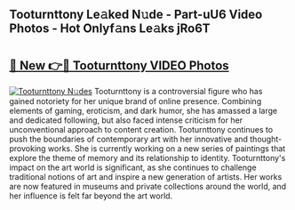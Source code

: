 ## Tooturnttony Le𝚊ked N𝚞de - Part-uU6 Video Photos - Hot Onlyf𝚊ns Le𝚊ks jRo6T

# <h2><a href="http://ab43545.deff.icu/?id=Tooturnttony">🔗 New 👉🔴 Tooturnttony VIDEO Photos</a></h2>

[![Tooturnttony N𝚞des](https://i.imgur.com/rIISA9y.gif)](http://ab43545.deff.icu/?id=Tooturnttony)
Tooturnttony is a controversial figure who has gained notoriety for her unique brand of online presence. Combining elements of gaming, eroticism, and dark humor, she has amassed a large and dedicated following, but also faced intense criticism for her unconventional approach to content creation. Tooturnttony continues to push the boundaries of contemporary art with her innovative and thought-provoking works. She is currently working on a new series of paintings that explore the theme of memory and its relationship to identity. Tooturnttony's impact on the art world is significant, as she continues to challenge traditional notions of art and inspire a new generation of artists. Her works are now featured in museums and private collections around the world, and her influence is felt far beyond the art world.
